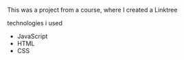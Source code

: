 <p>This was a project from a course, where I created a Linktree</p>
<p>technologies i used<p>
<ul><li>
  JavaScript
</li>
<li>HTML</li>
<li>CSS</li></ul>
